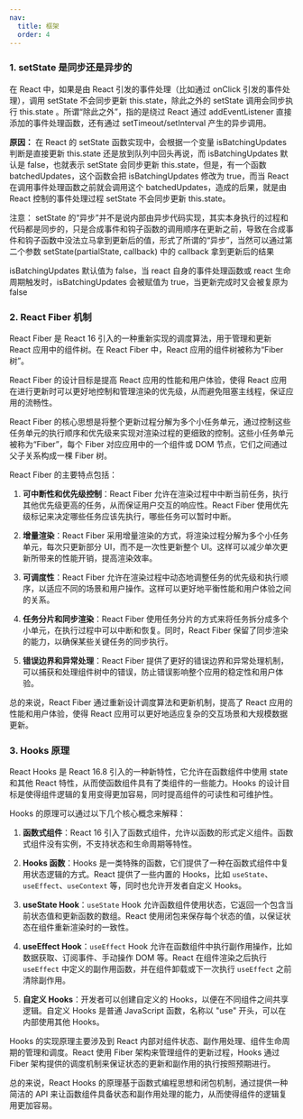 ```yaml
---
nav:
  title: 框架
  order: 4
---
```


### 1. setState 是同步还是异步的

在 React 中，如果是由 React 引发的事件处理（比如通过 onClick 引发的事件处理），调用 setState 不会同步更新 this.state，除此之外的 setState 调用会同步执行 this.state 。所谓“除此之外”，指的是绕过 React 通过 addEventListener 直接添加的事件处理函数，还有通过 setTimeout/setInterval 产生的异步调用。

**原因：** 在 React 的 setState 函数实现中，会根据一个变量 isBatchingUpdates 判断是直接更新 this.state 还是放到队列中回头再说，而 isBatchingUpdates 默认是 false，也就表示 setState 会同步更新 this.state，但是，有一个函数 batchedUpdates，这个函数会把 isBatchingUpdates 修改为 true，而当 React 在调用事件处理函数之前就会调用这个 batchedUpdates，造成的后果，就是由 React 控制的事件处理过程 setState 不会同步更新 this.state。

注意： setState 的“异步”并不是说内部由异步代码实现，其实本身执行的过程和代码都是同步的，只是合成事件和钩子函数的调用顺序在更新之前，导致在合成事件和钩子函数中没法立马拿到更新后的值，形式了所谓的“异步”，当然可以通过第二个参数 setState(partialState, callback) 中的 callback 拿到更新后的结果

isBatchingUpdates 默认值为 false，当 react 自身的事件处理函数或 react 生命周期触发时，isBatchingUpdates 会被赋值为 true，当更新完成时又会被复原为 false

### 2. React Fiber 机制

React Fiber 是 React 16 引入的一种重新实现的调度算法，用于管理和更新 React 应用中的组件树。在 React Fiber 中，React 应用的组件树被称为“Fiber 树”。

React Fiber 的设计目标是提高 React 应用的性能和用户体验，使得 React 应用在进行更新时可以更好地控制和管理渲染的优先级，从而避免阻塞主线程，保证应用的流畅性。

React Fiber 的核心思想是将整个更新过程分解为多个小任务单元，通过控制这些任务单元的执行顺序和优先级来实现对渲染过程的更细致的控制。这些小任务单元被称为“Fiber”，每个 Fiber 对应应用中的一个组件或 DOM 节点，它们之间通过父子关系构成一棵 Fiber 树。

React Fiber 的主要特点包括：

1. **可中断性和优先级控制**：React Fiber 允许在渲染过程中中断当前任务，执行其他优先级更高的任务，从而保证用户交互的响应性。React Fiber 使用优先级标记来决定哪些任务应该先执行，哪些任务可以暂时中断。

2. **增量渲染**：React Fiber 采用增量渲染的方式，将渲染过程分解为多个小任务单元，每次只更新部分 UI，而不是一次性更新整个 UI。这样可以减少单次更新所带来的性能开销，提高渲染效率。

3. **可调度性**：React Fiber 允许在渲染过程中动态地调整任务的优先级和执行顺序，以适应不同的场景和用户操作。这样可以更好地平衡性能和用户体验之间的关系。

4. **任务分片和同步渲染**：React Fiber 使用任务分片的方式来将任务拆分成多个小单元，在执行过程中可以中断和恢复。同时，React Fiber 保留了同步渲染的能力，以确保某些关键任务的同步执行。

5. **错误边界和异常处理**：React Fiber 提供了更好的错误边界和异常处理机制，可以捕获和处理组件树中的错误，防止错误影响整个应用的稳定性和用户体验。

总的来说，React Fiber 通过重新设计调度算法和更新机制，提高了 React 应用的性能和用户体验，使得 React 应用可以更好地适应复杂的交互场景和大规模数据更新。

### 3. Hooks 原理

React Hooks 是 React 16.8 引入的一种新特性，它允许在函数组件中使用 state 和其他 React 特性，从而使函数组件具有了类组件的一些能力。Hooks 的设计目标是使得组件逻辑的复用变得更加容易，同时提高组件的可读性和可维护性。

Hooks 的原理可以通过以下几个核心概念来解释：

1. **函数式组件**：React 16 引入了函数式组件，允许以函数的形式定义组件。函数式组件没有实例，不支持状态和生命周期等特性。

2. **Hooks 函数**：Hooks 是一类特殊的函数，它们提供了一种在函数式组件中复用状态逻辑的方式。React 提供了一些内置的 Hooks，比如 `useState`、`useEffect`、`useContext` 等，同时也允许开发者自定义 Hooks。

3. **useState Hook**：`useState` Hook 允许函数组件使用状态，它返回一个包含当前状态值和更新函数的数组。React 使用闭包来保存每个状态的值，以保证状态在组件重新渲染时的一致性。

4. **useEffect Hook**：`useEffect` Hook 允许在函数组件中执行副作用操作，比如数据获取、订阅事件、手动操作 DOM 等。React 在组件渲染之后执行 `useEffect` 中定义的副作用函数，并在组件卸载或下一次执行 `useEffect` 之前清除副作用。

5. **自定义 Hooks**：开发者可以创建自定义的 Hooks，以便在不同组件之间共享逻辑。自定义 Hooks 是普通 JavaScript 函数，名称以 "use" 开头，可以在内部使用其他 Hooks。

Hooks 的实现原理主要涉及到 React 内部对组件状态、副作用处理、组件生命周期的管理和调度。React 使用 Fiber 架构来管理组件的更新过程，Hooks 通过 Fiber 架构提供的调度机制来保证状态的更新和副作用的执行按照预期进行。

总的来说，React Hooks 的原理基于函数式编程思想和闭包机制，通过提供一种简洁的 API 来让函数组件具备状态和副作用处理的能力，从而使得组件的逻辑复用更加容易。
